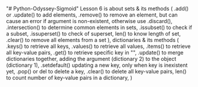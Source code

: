 "# Python-Odyssey-Sigmoid" 
Lesson 6 is about sets & its methods (
    .add() or .update() to add elements,
    .remove() to remove an element, but can cause an error if argument is non-existent, otherwise use
    .discard(),
    .intersection() to determine common elements in sets,
    .issubset() to check if a subset,
    .issuperset() to check of superset,
    len() to know length of set,
    .clear() to remove all elements from a set
),
    dictionaries & its methods (
    .keys() to retrieve all keys,
    .values() to retrieve all  values,
    .items() to retrieve all key-value pairs,
    .get() to retrieve specific key in "",
    .update() to merge dictionaries together, adding the argument (dictionary 2) to the object (dictionary 1),
    .setdefault() updating a new key, only when key is inexistent yet,
    .pop() or del to delete a key,
    .clear() to delete all key-value pairs,
    len() to count number of key-value pairs in a dictionary,
)